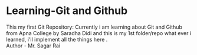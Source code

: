# Learning-Git and Github
This my first Git Repository: Currently i am learning about Git and Github from Apna College by Saradha Didi and this is my 1st folder/repo what ever i learned, i'll implement all the things here .
<br>
Author - Mr. Sagar Rai
